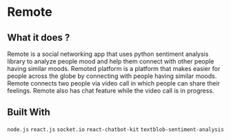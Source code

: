 # Remote 
## What it does ?

Remote is a social networking app that uses python sentiment analysis library to analyze people mood and help them connect with other people having similar moods.
Remoted platform is a platform that makes easier for people across the globe by connecting with people having similar moods. Remote connects two people via video call in which people can share their feelings. Remote also has chat feature while the video call is in progress.  

## Built With  

`node.js`
`react.js`
`socket.io`
`react-chatbot-kit`
`textblob-sentiment-analysis`
